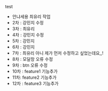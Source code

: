 test

- 안냐세용 최유리 작업
- 2차 : 강민지 수정
- 3차 : 최유리
- 4차 : 강민지 수정
- 5차 : 강민지
- 6차 : 강민지
- 7차 : 최유리 아니 제가 먼저 수정하고 싶었는데요,,!
- 8차 : 모달창 오류 수정
- 9차 : btn 오류 수정
- 10차 : feature1 기능추가
- 11차: feature2 기능추가
- 12차 : feature3 기능추가
